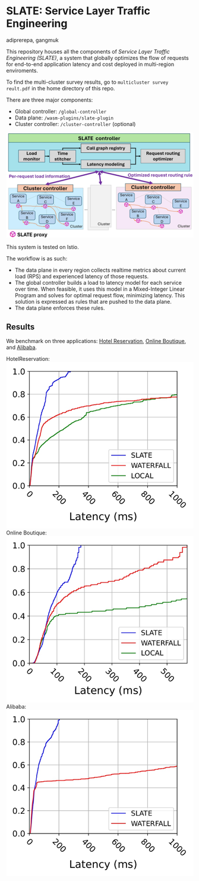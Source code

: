 # SLATE: Service Layer Traffic Engineering

adiprerepa, gangmuk

This repository houses all the components of *Service Layer Traffic Engineering (SLATE)*, a system that globally optimizes the flow of requests for end-to-end application latency and cost deployed in multi-region enviroments.

To find the multi-cluster survey results, go to ```multicluster survey reult.pdf``` in the home directory of this repo.

There are three major components:
- Global controller: `/global-controller`
- Data plane: `/wasm-plugins/slate-plugin`
- Cluster controller: `/cluster-controller` (optional)

![SLATE Architecture](docs/slate_arch.jpg)

This system is tested on Istio.

The workflow is as such:
- The data plane in every region collects realtime metrics about current load (RPS) and experienced latency of those requests.
- The global controller builds a load to latency model for each service over time. When feasible, it uses this model in a Mixed-Integer Linear Program and solves for optimal request flow, minimizing latency. This solution is expressed as rules that are pushed to the data plane.
- The data plane enforces these rules.

## Results

We benchmark on three applications: [Hotel Reservation](https://github.com/delimitrou/DeathStarBench/blob/master/hotelReservation), [Online Boutique](https://github.com/GoogleCloudPlatform/microservices-demo), and [Alibaba](https://github.com/alibaba/clusterdata).

HotelReservation:
![Hotel](docs/even_wrk-routing_rules_cdf/even_wrk-routing_rules_cdf_page-0001.jpg)
Online Boutique:
![Online](docs/uneven_wrk-routing_rules_cdf-1/uneven_wrk-routing_rules_cdf%20(1)_page-0001.jpg)
Alibaba:
![Alibaba](docs/uneven_wrk-routing_rules_cdf/uneven_wrk-routing_rules_cdf_page-0001.jpg)
